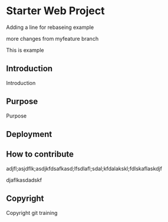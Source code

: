 # Starter Web Project

Adding a line for rebaseing example

more changes from myfeature branch

This is example

## Introduction

Introduction

## Purpose

Purpose

## Deployment

## How to contribute


adjfl;asjdflk;asdjkfdsafkasd;lfsdlafl;sdal;kfdalakskl;fdlskaflaskdjf

djaflkasdadskf

## Copyright

Copyright git training